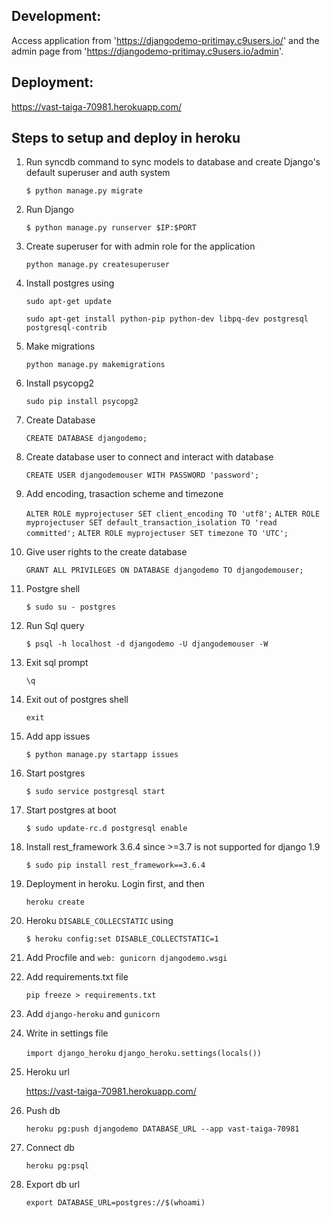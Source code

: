 ## Development:
Access application from 'https://djangodemo-pritimay.c9users.io/' and the admin page from 
'https://djangodemo-pritimay.c9users.io/admin'.

## Deployment:
https://vast-taiga-70981.herokuapp.com/

## Steps to setup and deploy in heroku

1) Run syncdb command to sync models to database and create Django's default superuser and auth system

    `$ python manage.py migrate`

2) Run Django

    `$ python manage.py runserver $IP:$PORT`

3) Create superuser for with admin role for the application

    `python manage.py createsuperuser`

4) Install postgres using

    `sudo apt-get update`
    
    `sudo apt-get install python-pip python-dev libpq-dev postgresql postgresql-contrib`

5) Make migrations

    `python manage.py makemigrations`

6) Install psycopg2

    `sudo pip install psycopg2`


7) Create Database

    `CREATE DATABASE djangodemo;`

8) Create database user to connect and interact with database

    `CREATE USER djangodemouser WITH PASSWORD 'password';`

9) Add encoding, trasaction scheme and timezone

    `ALTER ROLE myprojectuser SET client_encoding TO 'utf8';`
    `ALTER ROLE myprojectuser SET default_transaction_isolation TO 'read committed';`
    `ALTER ROLE myprojectuser SET timezone TO 'UTC';`

10) Give user rights to the create database

    `GRANT ALL PRIVILEGES ON DATABASE djangodemo TO djangodemouser;`

11) Postgre shell

    `$ sudo su - postgres`

12) Run Sql query

    `$ psql -h localhost -d djangodemo -U djangodemouser -W`

13) Exit sql prompt

    `\q`

14) Exit out of postgres shell

    `exit`

15) Add app issues

    `$ python manage.py startapp issues`

16) Start postgres

    `$ sudo service postgresql start`

17) Start postgres at boot

    `$ sudo update-rc.d postgresql enable`

18) Install rest_framework 3.6.4 since >=3.7 is not supported for django 1.9

    `$ sudo pip install rest_framework==3.6.4`

19) Deployment in heroku. Login first, and then

    `heroku create`

20) Heroku `DISABLE_COLLECSTATIC` using

    `$ heroku config:set DISABLE_COLLECTSTATIC=1`

21) Add Procfile and `web: gunicorn djangodemo.wsgi`

22) Add requirements.txt file

    `pip freeze > requirements.txt`

23) Add `django-heroku` and `gunicorn` 

24) Write in settings file 

    `import django_heroku`
    `django_heroku.settings(locals())`

25) Heroku url

    https://vast-taiga-70981.herokuapp.com/

26) Push db

    `heroku pg:push djangodemo DATABASE_URL --app vast-taiga-70981`

27) Connect db

    `heroku pg:psql`


28) Export db url

    `export DATABASE_URL=postgres://$(whoami)`
